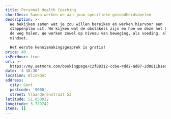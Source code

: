 ```yaml
---
title: Personal Health Coaching
shortDesc: Samen werken we aan jouw specifieke gezondheidsdoelen
description: >-
  We bekijken samen wat je zou willen bereiken en werken hiervoor een
  stappenplan uit. We kijken wat de obstakels zijn en hoe we deze het beste uit
  de weg halen. We werken zowel op niveau van beweging, als voeding, als
  mindset.

  Het eerste kennismakingsgesprek is gratis!
price: 40
isPerHour: true
url: >-
  https://my.setmore.com/bookingpage/c2f88312-cc6e-4dd2-ad87-2d8811b1ed3b/bookappointment
date: '4 18:30'
location: BlinkOut
address:
  city: Gent
  postcode: '9000'
  street: Vlaanderenstraat 53
latitude: 51.050832
longitude: 3.729742
items: []
---
```


